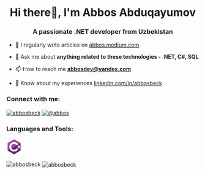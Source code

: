 <h1 align="center">Hi there👋, I'm Abbos Abduqayumov</h1>
<h3 align="center">A passionate .NET developer from Uzbekistan</h3>

- 📝 I regularly write articles on [abbos.medium.com](abbos.medium.com)

- 💬 Ask me about **anything related to these technologies - .NET, C#, SQL**

- 📫 How to reach me **abbosdev@yandex.com**

- 📄 Know about my experiences [linkedin.com/in/abbosbeck](linkedin.com/in/abbosbeck)

<h3 align="left">Connect with me:</h3>
<p align="left">
<a href="https://linkedin.com/in/abbosbeck" target="blank"><img align="center" src="https://raw.githubusercontent.com/rahuldkjain/github-profile-readme-generator/master/src/images/icons/Social/linked-in-alt.svg" alt="abbosbeck" height="30" width="40" /></a>
<a href="https://medium.com/@abbos" target="blank"><img align="center" src="https://raw.githubusercontent.com/rahuldkjain/github-profile-readme-generator/master/src/images/icons/Social/medium.svg" alt="@abbos" height="30" width="40" /></a>
</p>

<h3 align="left">Languages and Tools:</h3>
<p align="left"> <a href="https://www.w3schools.com/cs/" target="_blank" rel="noreferrer"> <img src="https://raw.githubusercontent.com/devicons/devicon/master/icons/csharp/csharp-original.svg" alt="csharp" width="40" height="40"/> </a> </p>

<p><img align="left" src="https://github-readme-stats.vercel.app/api/top-langs?username=abbosbeck&show_icons=true&locale=en&layout=compact" alt="abbosbeck" /></p>

<p>&nbsp;<img align="center" src="https://github-readme-stats.vercel.app/api?username=abbosbeck&show_icons=true&locale=en" alt="abbosbeck" /></p>
